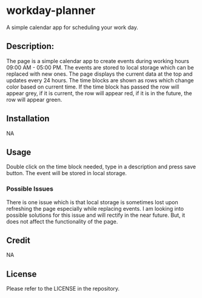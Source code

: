 # workday-planner

A simple calendar app for scheduling your work day.

## Description:

The page is a simple calendar app to create events during working hours 09:00 AM - 05:00 PM. The events are stored to local storage which can be replaced with new ones. The page displays the current data at the top and updates every 24 hours. The time blocks are shown as rows which change color based on current time. If the time block has passed the row will appear grey, if it is current, the row will appear red, if it is in the future, the row will appear green. 

## Installation

NA

## Usage

Double click on the time block needed, type in a description and press save button. The event will be stored in local storage. 

### Possible Issues

There is one issue which is that local storage is sometimes lost upon refreshing the page especially while replacing events. I am looking into possible solutions for this issue and will rectify in the near future. But, it does not affect the functionality of the page. 

## Credit

NA

## License

Please refer to the LICENSE in the repository.